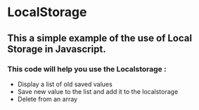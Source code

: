 # LocalStorage

## This a simple example of the use of Local Storage in Javascript.


### This code will help you use the Localstorage :

- Display a list of old saved values
- Save new value to the list and add it to the localstorage 
- Delete from an array 
